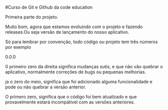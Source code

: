 #Curso de Git e Github da code education

Primeira parte do projeto.

Muito bom, agora que estamos evoluindo com o projeto e fazendo releases.Ou seja versão de lançamento do nosso aplicativo.

Só para lembrar por convenção, todo código ou projeto tem três números por exemplo

0.0.0

0 primeiro zero da direita significa mudanças sutis, e que não vão quebrar o aplicativo, normalmente correções de bugs ou pequenas melhorias.

ja o zero do meio, significa que foi adicionado alguma funcionalidade e pode ou não quebrar a versão anterior.

O primero zero, significa que o código foi bem atualizado e que provavelmente estará incompátivel com as versões anteriores.



